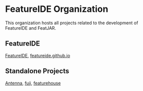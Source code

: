 # FeatureIDE Organization

This organization hosts all projects related to the development of FeatureIDE and FeatJAR.

## FeatureIDE

[FeatureIDE](https://github.com/FeatureIDE/FeatureIDE), [featureide.github.io](https://github.com/FeatureIDE/featureide.github.io)

## Standalone Projects

[Antenna](https://github.com/FeatureIDE/Antenna), [fuji](https://github.com/FeatureIDE/fuji), [featurehouse](https://github.com/FeatureIDE/featurehouse)
